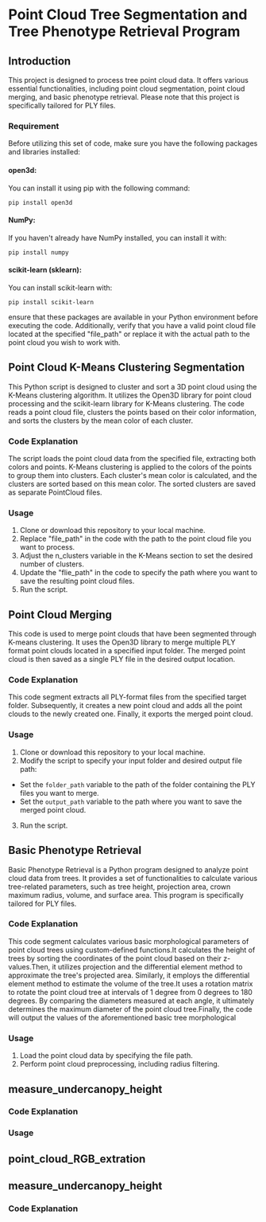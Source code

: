 # Point Cloud Tree Segmentation and Tree Phenotype Retrieval Program
## Introduction
This project is designed to process tree point cloud data. It offers various essential functionalities, including point cloud segmentation, point cloud merging, and basic phenotype retrieval. Please note that this project is specifically tailored for PLY files. 
### Requirement
Before utilizing this set of code, make sure you have the following packages and libraries installed:
#### open3d: 
You can install it using pip with the following command:
```
pip install open3d
```
#### NumPy:
If you haven't already have NumPy installed, you can install it with:
```
pip install numpy
```
#### scikit-learn (sklearn):
You can install scikit-learn with:
```
pip install scikit-learn
```
ensure that these packages are available in your Python environment before executing the code. Additionally, verify that you have a valid point cloud file located at the specified "file_path" or replace it with the actual path to the point cloud you wish to work with.

## Point Cloud K-Means Clustering Segmentation
This Python script is designed to cluster and sort a 3D point cloud using the K-Means clustering algorithm. It utilizes the Open3D library for point cloud processing and the scikit-learn library for K-Means clustering. The code reads a point cloud file, clusters the points based on their color information, and sorts the clusters by the mean color of each cluster.
### Code Explanation
The script loads the point cloud data from the specified file, extracting both colors and points.
K-Means clustering is applied to the colors of the points to group them into clusters.
Each cluster's mean color is calculated, and the clusters are sorted based on this mean color.
The sorted clusters are saved as separate PointCloud files.
### Usage
1. Clone or download this repository to your local machine.
2. Replace "file_path" in the code with the path to the point cloud file you want to process.
3. Adjust the n_clusters variable in the K-Means section to set the desired number of clusters.
4. Update the "flie_path" in the code to specify the path where you want to save the resulting point cloud files.
5. Run the script.
## Point Cloud Merging
This code is used to merge point clouds that have been segmented through K-means clustering. It uses the Open3D library to merge multiple PLY format point clouds located in a specified input folder. The merged point cloud is then saved as a single PLY file in the desired output location.
### Code Explanation
This code segment extracts all PLY-format files from the specified target folder. Subsequently, it creates a new point cloud and adds all the point clouds to the newly created one. Finally, it exports the merged point cloud.
### Usage
1. Clone or download this repository to your local machine.
2. Modify the script to specify your input folder and desired output file path:
- Set the `folder_path` variable to the path of the folder containing the PLY files you want to merge.
- Set the `output_path` variable to the path where you want to save the merged point cloud.
3. Run the script.
## Basic Phenotype Retrieval
Basic Phenotype Retrieval is a Python program designed to analyze point cloud data from trees. It provides a set of functionalities to calculate various tree-related parameters, such as tree height, projection area, crown maximum radius, volume, and surface area. This program is specifically tailored for PLY files.
### Code Explanation
This code segment calculates various basic morphological parameters of point cloud trees using custom-defined functions.It calculates the height of trees by sorting the coordinates of the point cloud based on their z-values.Then, it utilizes projection and the differential element method to approximate the tree's projected area. Similarly, it employs the differential element method to estimate the volume of the tree.It uses a rotation matrix to rotate the point cloud tree at intervals of 1 degree from 0 degrees to 180 degrees. By comparing the diameters measured at each angle, it ultimately determines the maximum diameter of the point cloud tree.Finally, the code will output the values of the aforementioned basic tree morphological 
### Usage
1. Load the point cloud data by specifying the file path.
2. Perform point cloud preprocessing, including radius filtering.

## measure_undercanopy_height

### Code Explanation

### Usage

## point_cloud_RGB_extration

## measure_undercanopy_height

### Code Explanation

